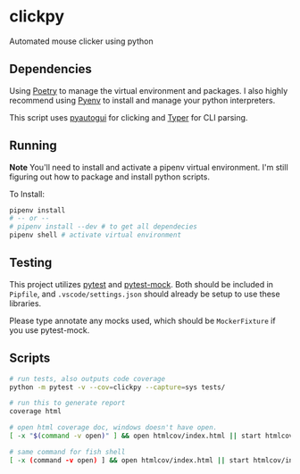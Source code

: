 # clickpy

Automated mouse clicker using python

## Dependencies

Using [Poetry](1) to manage the virtual environment and packages. I also highly recommend using [Pyenv](2) to install and manage your python interpreters.

This script uses [pyautogui](3) for clicking and [Typer](4) for CLI parsing.

## Running

**Note** You'll need to install and activate a pipenv virtual environment. I'm still figuring out how to package and install python scripts.

To Install:

```bash
pipenv install
# -- or --
# pipenv install --dev # to get all dependecies
pipenv shell # activate virtual environment
```

## Testing

This project utilizes [pytest](5) and [pytest-mock](6). Both should be included in `Pipfile`, and `.vscode/settings.json` should already be setup to use these libraries.

Please type annotate any mocks used, which should be `MockerFixture` if you use pytest-mock.

## Scripts

```bash
# run tests, also outputs code coverage
python -m pytest -v --cov=clickpy --capture=sys tests/
```

```bash
# run this to generate report
coverage html
```

```bash
# open html coverage doc, windows doesn't have open.
[ -x "$(command -v open)" ] && open htmlcov/index.html || start htmlcov/index.html
```

```sh
# same command for fish shell
[ -x (command -v open) ] && open htmlcov/index.html || start htmlcov/index.html
```

[1]: https://github.com/pypa/pipenv
[2]: https://github.com/pyenv/pyenv
[3]: https://github.com/asweigart/pyautogui
[4]: https://github.com/tiangolo/typer
[5]: pytest.org
[6]: https://github.com/pytest-dev/pytest-mock
